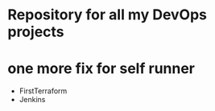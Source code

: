 # Repository for all my DevOps projects 
# one more fix for self runner
 - FirstTerraform
 - Jenkins
